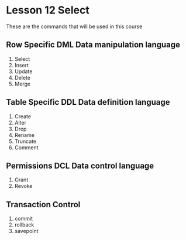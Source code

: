 # Lesson 12 Select

These are the commands that will be used in this course

## Row Specific DML Data manipulation language

1. Select
2. Insert
3. Update
4. Delete
5. Merge

## Table Specific DDL Data definition language

1. Create
2. Alter
3. Drop
4. Rename
5. Truncate
6. Comment

## Permissions DCL Data control language

1. Grant
2. Revoke

## Transaction Control

1. commit
2. rollback
3. savepoint

